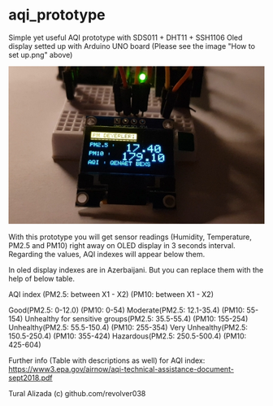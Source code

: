 # aqi_prototype
Simple yet useful AQI prototype with SDS011 + DHT11 + SSH1106 Oled display setted up with Arduino UNO board (Please see the image "How to set up.png" above)

![alt text](https://raw.githubusercontent.com/revolver038/aqi_prototype/master/OLED%20Display.jpg)

With this prototype you will get sensor readings (Humidity, Temperature, PM2.5 and PM10) right away on OLED display in 3 seconds interval. Regarding the values, 
AQI indexes will appear below them.

In oled display indexes are in Azerbaijani. But you can replace them with the help of below table. 


AQI index (PM2.5: between X1 - X2) (PM10: between X1 - X2)

Good(PM2.5: 0-12.0) (PM10: 0-54)
Moderate(PM2.5: 12.1-35.4) (PM10: 55-154)
Unhealthy 
for sensitive 
groups(PM2.5: 35.5-55.4) (PM10: 155-254)
Unhealthy(PM2.5: 55.5-150.4) (PM10: 255-354)
Very Unhealthy(PM2.5: 150.5-250.4) (PM10: 355-424)
Hazardous(PM2.5: 250.5-500.4) (PM10: 425-604)

Further info (Table with descriptions as well) for AQI index: https://www3.epa.gov/airnow/aqi-technical-assistance-document-sept2018.pdf

Tural Alizada (c)
github.com/revolver038
